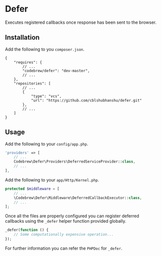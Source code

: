# Defer

Executes registered callbacks once response has been sent to the browser.

## Installation

Add the following to you `composer.json`.

``` jsonc
{
    "requires": {
        // ...
        "codebrew/defer": "dev-master",
        // ...
    },
    "repositories": [
        // ...
        {
            "type": "vcs",
            "url": "https://github.com/cblshubhanshu/defer.git"
        },
        // ...
    ]
}
```

## Usage

Add the following to your `config/app.php`.

``` php
'providers' => [
    // ...
    Codebrew\Defer\Providers\DeferredServiceProvider::class,
    // ...
],
```

Add the following to your `app/Http/Kernel.php`.

``` php
protected $middleware = [
    // ...
    \Codebrew\Defer\Middleware\DeferredCallbackExecutor::class,
    // ...
];
```

Once all the files are properly configured you can register deferred callbacks using the `_defer` helper function provided globally.

``` php
_defer(function () {
    // Some computationally expensive operation...
});
```

For further information you can refer the `PHPDoc` for `_defer`.
